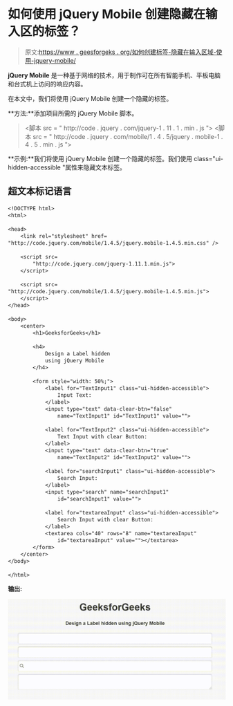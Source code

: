 # 如何使用 jQuery Mobile 创建隐藏在输入区的标签？

> 原文:[https://www . geesforgeks . org/如何创建标签-隐藏在输入区域-使用-jquery-mobile/](https://www.geeksforgeeks.org/how-to-create-label-hidden-in-input-area-using-jquery-mobile/)

**jQuery Mobile** 是一种基于网络的技术，用于制作可在所有智能手机、平板电脑和台式机上访问的响应内容。

在本文中，我们将使用 jQuery Mobile 创建一个隐藏的标签。

**方法:**添加项目所需的 jQuery Mobile 脚本。

> <link rel="”stylesheet”" href="”http://code.jquery.com/mobile/1.4.5/jquery.mobile-1.4.5.min.css”">
> <脚本 src = " http://code . jquery . com/jquery-1 . 11 . 1 . min . js "></脚本>
> <脚本 src = " http://code . jquery . com/mobile/1 . 4 . 5/jquery . mobile-1 . 4 . 5 . min . js "></脚本>

**示例:**我们将使用 jQuery Mobile 创建一个隐藏的标签。我们使用 class="ui-hidden-accessible "属性来隐藏文本标签。

## 超文本标记语言

```
<!DOCTYPE html>
<html>

<head>
    <link rel="stylesheet" href=
"http://code.jquery.com/mobile/1.4.5/jquery.mobile-1.4.5.min.css" />

    <script src=
        "http://code.jquery.com/jquery-1.11.1.min.js">
    </script>

    <script src=
"http://code.jquery.com/mobile/1.4.5/jquery.mobile-1.4.5.min.js">
    </script>
</head>

<body>
    <center>
        <h1>GeeksforGeeks</h1>

        <h4>
            Design a Label hidden 
            using jQuery Mobile
        </h4>

        <form style="width: 50%;">
            <label for="TextInput1" class="ui-hidden-accessible">
                Input Text:
            </label>
            <input type="text" data-clear-btn="false" 
                name="TextInput1" id="TextInput1" value="">

            <label for="TextInput2" class="ui-hidden-accessible">
                Text Input with clear Button:
            </label>
            <input type="text" data-clear-btn="true" 
                name="TextInput2" id="TextInput2" value="">

            <label for="searchInput1" class="ui-hidden-accessible">
                Search Input:
            </label>
            <input type="search" name="searchInput1" 
                id="searchInput1" value="">

            <label for="textareaInput" class="ui-hidden-accessible">
                Search Input with clear Button:
            </label>
            <textarea cols="40" rows="8" name="textareaInput" 
                id="textareaInput" value=""></textarea>
        </form>
    </center>
</body>

</html>
```

**输出:**

![](img/5197273bfabe7ee42780833b60de1752.png)